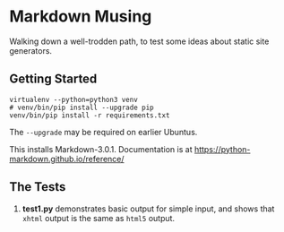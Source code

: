 # Markdown Musing

Walking down a well-trodden path, to test some ideas about static site generators.

## Getting Started

    virtualenv --python=python3 venv
    # venv/bin/pip install --upgrade pip
    venv/bin/pip install -r requirements.txt

The `--upgrade` may be required on earlier Ubuntus.

This installs Markdown-3.0.1. Documentation is at https://python-markdown.github.io/reference/

## The Tests

1. **test1.py** demonstrates basic output for simple input, and shows that `xhtml` output is the same as `html5` output.


